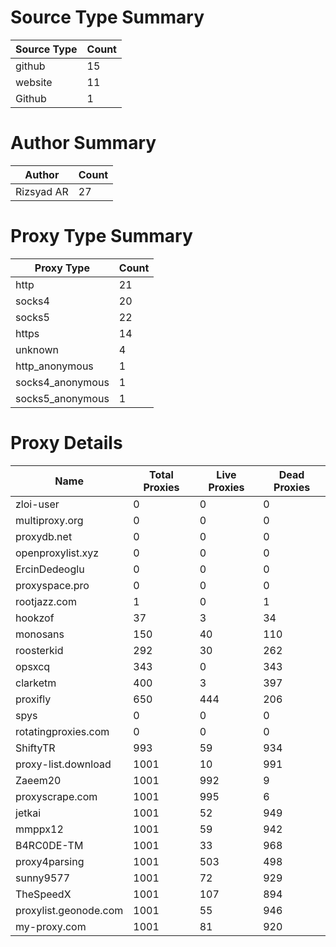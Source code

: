 # Source Type Summary

| Source Type | Count |
|-------------|-------|
| github | 15 |
| website | 11 |
| Github | 1 |


# Author Summary

| Author | Count |
|--------|-------|
| Rizsyad AR | 27 |


# Proxy Type Summary

| Proxy Type | Count |
|------------|-------|
| http | 21 |
| socks4 | 20 |
| socks5 | 22 |
| https | 14 |
| unknown | 4 |
| http_anonymous | 1 |
| socks4_anonymous | 1 |
| socks5_anonymous | 1 |


# Proxy Details

| Name | Total Proxies | Live Proxies | Dead Proxies |
|------|---------------|--------------|---------------|
| zloi-user | 0 | 0 | 0 |
| multiproxy.org | 0 | 0 | 0 |
| proxydb.net | 0 | 0 | 0 |
| openproxylist.xyz | 0 | 0 | 0 |
| ErcinDedeoglu | 0 | 0 | 0 |
| proxyspace.pro | 0 | 0 | 0 |
| rootjazz.com | 1 | 0 | 1 |
| hookzof | 37 | 3 | 34 |
| monosans | 150 | 40 | 110 |
| roosterkid | 292 | 30 | 262 |
| opsxcq | 343 | 0 | 343 |
| clarketm | 400 | 3 | 397 |
| proxifly | 650 | 444 | 206 |
| spys | 0 | 0 | 0 |
| rotatingproxies.com | 0 | 0 | 0 |
| ShiftyTR | 993 | 59 | 934 |
| proxy-list.download | 1001 | 10 | 991 |
| Zaeem20 | 1001 | 992 | 9 |
| proxyscrape.com | 1001 | 995 | 6 |
| jetkai | 1001 | 52 | 949 |
| mmppx12 | 1001 | 59 | 942 |
| B4RC0DE-TM | 1001 | 33 | 968 |
| proxy4parsing | 1001 | 503 | 498 |
| sunny9577 | 1001 | 72 | 929 |
| TheSpeedX | 1001 | 107 | 894 |
| proxylist.geonode.com | 1001 | 55 | 946 |
| my-proxy.com | 1001 | 81 | 920 |
